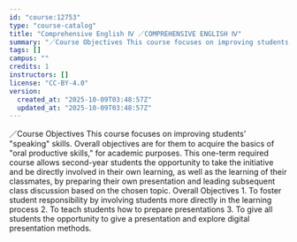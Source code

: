 ```yaml
---
id: "course:12753"
type: "course-catalog"
title: "Comprehensive English Ⅳ ／COMPREHENSIVE ENGLISH Ⅳ"
summary: "／Course Objectives This course focuses on improving students’ \"speaking\" skills. Overall objectives are for them to acqu…"
tags: []
campus: ""
credits: 1
instructors: []
license: "CC-BY-4.0"
version:
  created_at: "2025-10-09T03:48:57Z"
  updated_at: "2025-10-09T03:48:57Z"
---
```

／Course Objectives This course focuses on improving students’ "speaking" skills. Overall objectives are for them to acquire the basics of "oral productive skills," for academic purposes. This one-term required course allows second-year students the opportunity to take the initiative and be directly involved in their own learning, as well as the learning of their classmates, by preparing their own presentation and leading subsequent class discussion based on the chosen topic. Overall Objectives 1. To foster student responsibility by involving students more directly in the learning process 2. To teach students how to prepare presentations 3. To give all students the opportunity to give a presentation and explore digital presentation methods.
